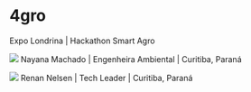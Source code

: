 # 4gro
Expo Londrina | Hackathon Smart Agro

<img src="https://media4.giphy.com/media/lu01tsQqf1mJuHrFVq/giphy.gif" /> Nayana Machado | Engenheira Ambiental | Curitiba, Paraná

<img src="https://media.giphy.com/media/RbDKaczqWovIugyJmW/giphy.gif" /> Renan Nelsen | Tech Leader | Curitiba, Paraná


